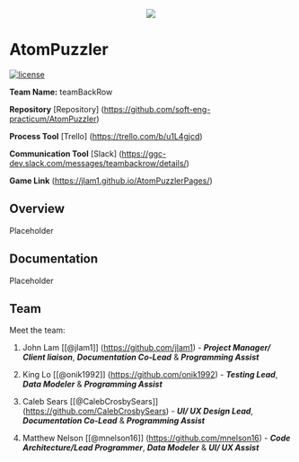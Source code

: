 <p align="center">
<img src ="https://github.com/soft-eng-practicum/AtomPuzzler/tree/master/ITEC_3870Project.gmx/background/images/splash_moc2.png">
</p>

# AtomPuzzler
[![license](https://img.shields.io/github/license/mashape/apistatus.svg)](https://opensource.org/licenses/MIT)


**Team Name:** teamBackRow

**Repository** [Repository] (https://github.com/soft-eng-practicum/AtomPuzzler)

**Process Tool** [Trello] (https://trello.com/b/u1L4gjcd)

**Communication Tool** [Slack] (https://ggc-dev.slack.com/messages/teambackrow/details/)

**Game Link** (https://jlam1.github.io/AtomPuzzlerPages/)

## Overview
Placeholder

## Documentation
Placeholder

## Team

Meet the team:

1. John Lam [[@jlam1]] (https://github.com/jlam1) - ***Project Manager/ Client liaison***, ***Documentation Co-Lead*** & ***Programming Assist***
    
2. King Lo	[[@onik1992]]
(https://github.com/onik1992) - ***Testing Lead***, ***Data Modeler*** & ***Programming Assist***

3. Caleb Sears [[@CalebCrosbySears]] (https://github.com/CalebCrosbySears) - ***UI/ UX Design Lead***, ***Documentation Co-Lead*** & ***Programming Assist***

4. Matthew Nelson [[@mnelson16]] (https://github.com/mnelson16) - ***Code Architecture/Lead Programmer***, ***Data Modeler*** & ***UI/ UX Assist***
